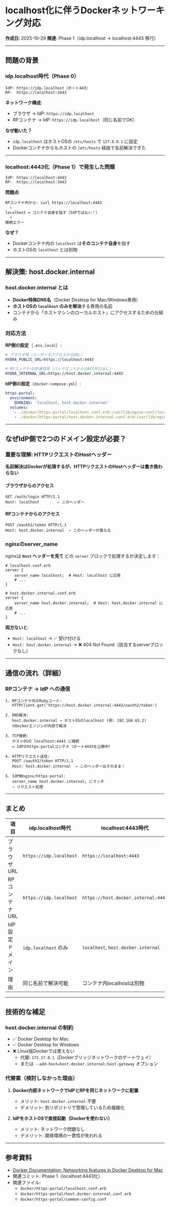 # localhost化に伴うDockerネットワーキング対応

**作成日**: 2025-10-29
**関連**: Phase 1（idp.localhost → localhost:4443 移行）

---

## 問題の背景

### idp.localhost時代（Phase 0）

```
IdP: https://idp.localhost（ポート443）
RP:  https://localhost:3443
```

**ネットワーク構成**:
- ブラウザ → IdP: `https://idp.localhost`
- RPコンテナ → IdP: `https://idp.localhost`（同じ名前でOK）

**なぜ動いた？**
- `idp.localhost` はホストOSの `/etc/hosts` で `127.0.0.1` に設定
- Dockerコンテナからもホストの `/etc/hosts` 経由で名前解決できた

---

### localhost:4443化（Phase 1）で発生した問題

```
IdP: https://localhost:4443
RP:  https://localhost:3443
```

**問題点**:
```
RPコンテナ内から: curl https://localhost:4443
  ↓
localhost = コンテナ自身を指す（IdPではない！）
  ↓
接続エラー
```

**なぜ？**
- Dockerコンテナ内の `localhost` は**そのコンテナ自身**を指す
- ホストOSの `localhost` とは別物

---

## 解決策: host.docker.internal

### host.docker.internal とは

- **Docker特殊DNS名**（Docker Desktop for Mac/Windows専用）
- **ホストOSの `localhost` のみを解決**する専用の名前
- コンテナから「ホストマシンのローカルホスト」にアクセスするための仕組み

### 対応方法

**RP側の設定**（`.env.local`）:
```bash
# ブラウザ用（ユーザーがアクセスするURL）
HYDRA_PUBLIC_URL=https://localhost:4443

# RPコンテナ→IdP通信用（バックエンドからのAPI呼び出し）
HYDRA_INTERNAL_URL=https://host.docker.internal:4443
```

**IdP側の設定**（`docker-compose.yml`）:
```yaml
https-portal:
  environment:
    DOMAINS: 'localhost, host.docker.internal'
  volumes:
    - ./docker/https-portal/localhost.conf.erb:/var/lib/nginx-conf/localhost.conf.erb:ro
    - ./docker/https-portal/host.docker.internal.conf.erb:/var/lib/nginx-conf/host.docker.internal.conf.erb:ro
```

---

## なぜIdP側で2つのドメイン設定が必要？

### 重要な理解: HTTPリクエストのHostヘッダー

**名前解決はDockerが処理するが、HTTPリクエストのHostヘッダーは書き換わらない**

#### ブラウザからのアクセス
```http
GET /auth/login HTTP/1.1
Host: localhost        ← このヘッダー
```

#### RPコンテナからのアクセス
```http
POST /oauth2/token HTTP/1.1
Host: host.docker.internal  ← このヘッダーが異なる
```

### nginxのserver_name

nginxは **`Host` ヘッダーを見て** どの `server` ブロックで処理するか決定します：

```nginx
# localhost.conf.erb
server {
    server_name localhost;  # Host: localhost に応答
    # ...
}

# host.docker.internal.conf.erb
server {
    server_name host.docker.internal;  # Host: host.docker.internal に応答
    # ...
}
```

**両方ないと**:
- `Host: localhost` → ✅ 受け付ける
- `Host: host.docker.internal` → ❌ 404 Not Found（該当するserverブロックなし）

---

## 通信の流れ（詳細）

### RPコンテナ → IdP への通信

```
1. RPコンテナ内のRubyコード:
   HTTPClient.get('https://host.docker.internal:4443/oauth2/token')

2. DNS解決:
   host.docker.internal → ホストOSのlocalhost (例: 192.168.65.2)
   ※Dockerエンジンが内部で解決

3. TCP接続:
   ホストOSの localhost:4443 に接続
   = IdPのhttps-portalコンテナ（ポート4443を公開中）

4. HTTPリクエスト送信:
   POST /oauth2/token HTTP/1.1
   Host: host.docker.internal  ← このヘッダーはそのまま！

5. IdP側nginx/https-portal:
   server_name host.docker.internal; にマッチ
   → リクエスト処理
```

---

## まとめ

| 項目 | idp.localhost時代 | localhost:4443時代 |
|------|------------------|-------------------|
| ブラウザURL | `https://idp.localhost` | `https://localhost:4443` |
| RPコンテナURL | `https://idp.localhost` | `https://host.docker.internal:4443` |
| IdP設定ドメイン | `idp.localhost` のみ | `localhost`, `host.docker.internal` |
| 理由 | 同じ名前で解決可能 | コンテナ内localhostは別物 |

---

## 技術的な補足

### host.docker.internal の制約

- ✅ Docker Desktop for Mac
- ✅ Docker Desktop for Windows
- ❌ Linux版Dockerでは使えない
  - 代替: `172.17.0.1`（Dockerブリッジネットワークのゲートウェイ）
  - または `--add-host=host.docker.internal:host-gateway` オプション

### 代替案（検討しなかった理由）

1. **Docker内部ネットワークでIdPとRPを同じネットワークに配置**
   - メリット: `host.docker.internal` 不要
   - デメリット: 別リポジトリで管理しているため複雑化

2. **IdPをホストOSで直接起動（Dockerを使わない）**
   - メリット: ネットワーク問題なし
   - デメリット: 開発環境の一貫性が失われる

---

## 参考資料

- [Docker Documentation: Networking features in Docker Desktop for Mac](https://docs.docker.com/desktop/networking/#i-want-to-connect-from-a-container-to-a-service-on-the-host)
- 関連コミット: Phase 1（localhost:4443化）
- 関連ファイル:
  - `docker/https-portal/localhost.conf.erb`
  - `docker/https-portal/host.docker.internal.conf.erb`
  - `docker/https-portal/common-config.conf`
